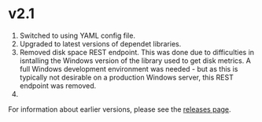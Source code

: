 

# v2.1
1. Switched to using YAML config file.
2. Upgraded to latest versions of dependet libraries.
3. Removed disk space REST endpoint. This was done due to difficulties in isntalling the Windows version of the library used to get disk metrics. A full Windows development environment was needed - but as this is typically not desirable on a production Windows server, this REST endpoint was removed.
4. 

For information about earlier versions, please see the [releases page](https://github.com/ptarmiganlabs/butler/releases).
